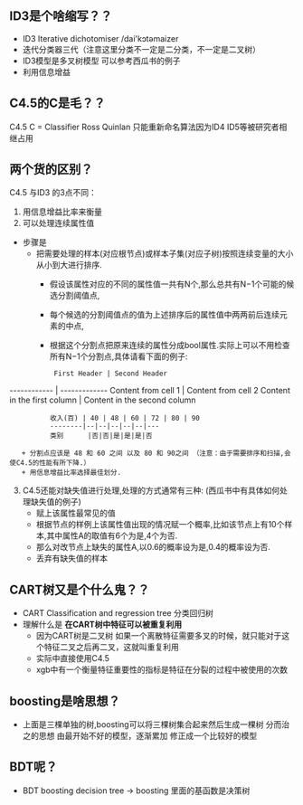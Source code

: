 ## ID3是个啥缩写？？
  + ID3 Iterative dichotomiser /dai'kɔtəmaizer   
  + 迭代分类器三代（注意这里分类不一定是二分类，不一定是二叉树） 
  + ID3模型是多叉树模型 可以参考西瓜书的例子
  + 利用信息增益
## C4.5的C是毛？？
  C4.5 C = Classifier Ross Quinlan 只能重新命名算法因为ID4 ID5等被研究者相继占用

## 两个货的区别？
C4.5 与ID3 的3点不同：
1. 用信息增益比率来衡量
2. 可以处理连续属性值
  + 步骤是 
    + 把需要处理的样本(对应根节点)或样本子集(对应子树)按照连续变量的大小从小到大进行排序.
       + 假设该属性对应的不同的属性值一共有N个,那么总共有N−1个可能的候选分割阈值点,
       + 每个候选的分割阈值点的值为上述排序后的属性值中两两前后连续元素的中点,
       + 根据这个分割点把原来连续的属性分成bool属性.实际上可以不用检查所有N−1个分割点,具体请看下面的例子:
              
              First Header | Second Header
------------ | -------------
Content from cell 1 | Content from cell 2
Content in the first column | Content in the second column

              收入(百) | 40 | 48 | 60 | 72 | 80 | 90
              --------|--|--|--|--|--|---
              类别	  |否|否|是|是|是|否
        
       + 分割点应该是 48 和 60 之间 以及 80 和 90之间 （注意：由于需要排序和扫描,会使C4.5的性能有所下降.）
       + 用信息增益比率选择最佳划分.  
 3. C4.5还能对缺失值进行处理,处理的方式通常有三种:  (西瓜书中有具体如何处理缺失值的例子)
       + 赋上该属性最常见的值
       + 根据节点的样例上该属性值出现的情况赋一个概率,比如该节点上有10个样本,其中属性A的取值有6个为是,4个为否.
       + 那么对改节点上缺失的属性A,以0.6的概率设为是,0.4的概率设为否.
       + 丢弃有缺失值的样本
        
## CART树又是个什么鬼？？
+ CART Classification and regression tree 分类回归树
+ 理解什么是 <b>在CART树中特征可以被重复利用</b>
  + 因为CART树是二叉树 如果一个离散特征需要多叉的时候，就只能对于这个特征二叉之后再二叉，这就叫重复利用
  + 实际中直接使用C4.5 
  + xgb中有一个衡量特征重要性的指标是特征在分裂的过程中被使用的次数

## boosting是啥思想？
+ 上面是三棵单独的树,boosting可以将三棵树集合起来然后生成一棵树 分而治之的思想 由最开始不好的模型，逐渐累加 修正成一个比较好的模型

## BDT呢？
+ BDT boosting decision tree -> boosting 里面的基函数是决策树




